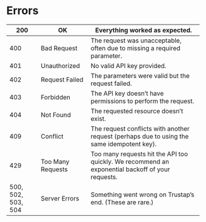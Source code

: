 # Errors

| 200                | OK                | Everything worked as expected.                                                                   |
|--------------------|-------------------|--------------------------------------------------------------------------------------------------|
| 400                | Bad Request       | The request was unacceptable, often due to missing a required parameter.                         |
| 401                | Unauthorized      | No valid API key provided.                                                                       |
| 402                | Request Failed    | The parameters were valid but the request failed.                                                |
| 403                | Forbidden         | The API key doesn’t have permissions to perform the request.                                     |
| 404                | Not Found         | The requested resource doesn’t exist.                                                            |
| 409                | Conflict          | The request conflicts with another request (perhaps due to using the same idempotent key).       |
| 429                | Too Many Requests | Too many requests hit the API too quickly. We recommend an exponential backoff of your requests. |
| 500, 502, 503, 504 | Server Errors     | Something went wrong on Trustap’s end. (These are rare.)                                         |